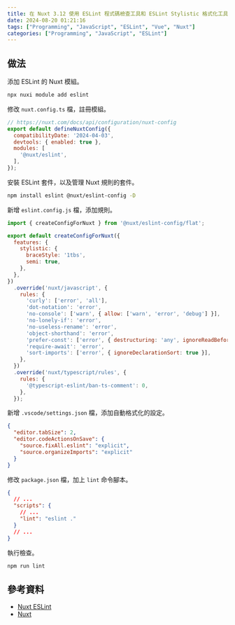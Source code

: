 ```yaml
---
title: 在 Nuxt 3.12 使用 ESLint 程式碼檢查工具和 ESLint Stylistic 格式化工具
date: 2024-08-20 01:21:16
tags: ["Programming", "JavaScript", "ESLint", "Vue", "Nuxt"]
categories: ["Programming", "JavaScript", "ESLint"]
---
```


## 做法

添加 ESLint 的 Nuxt 模組。

```bash
npx nuxi module add eslint
```

修改 `nuxt.config.ts` 檔，註冊模組。

```js
// https://nuxt.com/docs/api/configuration/nuxt-config
export default defineNuxtConfig({
  compatibilityDate: '2024-04-03',
  devtools: { enabled: true },
  modules: [
    '@nuxt/eslint',
  ],
});
```

安裝 ESLint 套件，以及管理 Nuxt 規則的套件。

```bash
npm install eslint @nuxt/eslint-config -D
```

新增 `eslint.config.js` 檔，添加規則。

```js
import { createConfigForNuxt } from '@nuxt/eslint-config/flat';

export default createConfigForNuxt({
  features: {
    stylistic: {
      braceStyle: '1tbs',
      semi: true,
    },
  },
})
  .override('nuxt/javascript', {
    rules: {
      'curly': ['error', 'all'],
      'dot-notation': 'error',
      'no-console': ['warn', { allow: ['warn', 'error', 'debug'] }],
      'no-lonely-if': 'error',
      'no-useless-rename': 'error',
      'object-shorthand': 'error',
      'prefer-const': ['error', { destructuring: 'any', ignoreReadBeforeAssign: false }],
      'require-await': 'error',
      'sort-imports': ['error', { ignoreDeclarationSort: true }],
    },
  })
  .override('nuxt/typescript/rules', {
    rules: {
      '@typescript-eslint/ban-ts-comment': 0,
    },
  });
```

新增 `.vscode/settings.json` 檔，添加自動格式化的設定。

```json
{
  "editor.tabSize": 2,
  "editor.codeActionsOnSave": {
    "source.fixAll.eslint": "explicit",
    "source.organizeImports": "explicit"
  }
}
```

修改 `package.json` 檔，加上 `lint` 命令腳本。

```json
{
  // ...
  "scripts": {
    // ...
    "lint": "eslint ."
  }
  // ...
}
```

執行檢查。

```bash
npm run lint
```

## 參考資料

- [Nuxt ESLint](https://eslint.nuxt.com/)
- [Nuxt](https://github.com/nuxt/nuxt/blob/main/eslint.config.mjs)
